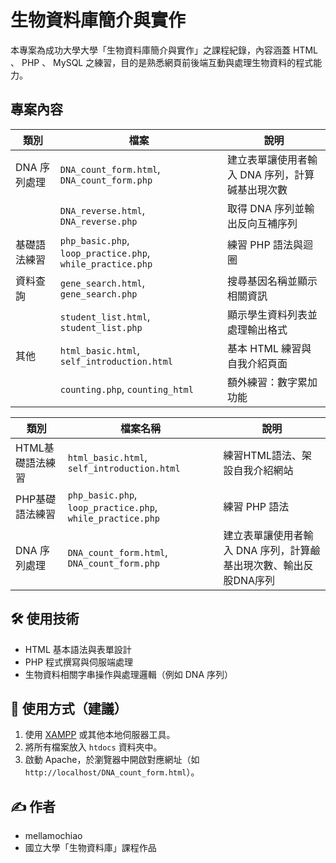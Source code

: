 # 生物資料庫簡介與實作

本專案為成功大學大學「生物資料庫簡介與實作」之課程紀錄，內容涵蓋 HTML 、 PHP 、 MySQL 之練習，目的是熟悉網頁前後端互動與處理生物資料的程式能力。

## 專案內容

| 類別 | 檔案 | 說明 |
|------|------|------|
| DNA 序列處理 | `DNA_count_form.html`, `DNA_count_form.php` | 建立表單讓使用者輸入 DNA 序列，計算碱基出現次數 |
|  | `DNA_reverse.html`, `DNA_reverse.php` | 取得 DNA 序列並輸出反向互補序列 |
| 基礎語法練習 | `php_basic.php`, `loop_practice.php`, `while_practice.php` | 練習 PHP 語法與迴圈 |
| 資料查詢 | `gene_search.html`, `gene_search.php` | 搜尋基因名稱並顯示相關資訊 |
|  | `student_list.html`, `student_list.php` | 顯示學生資料列表並處理輸出格式 |
| 其他 | `html_basic.html`, `self_introduction.html` | 基本 HTML 練習與自我介紹頁面 |
|  | `counting.php`, `counting_html` | 額外練習：數字累加功能 |


| 類別       | 檔案名稱                        | 說明                           |
|------------|----------------------------------|--------------------------------|
|HTML基礎語法練習|`html_basic.html`, `self_introduction.html`|練習HTML語法、架設自我介紹網站|
|PHP基礎語法練習|`php_basic.php`, `loop_practice.php`, `while_practice.php`| 練習 PHP 語法 |
|DNA 序列處理| `DNA_count_form.html`, `DNA_count_form.php`| 建立表單讓使用者輸入 DNA 序列，計算鹼基出現次數、輸出反股DNA序列 |



## 🛠 使用技術

- HTML 基本語法與表單設計
- PHP 程式撰寫與伺服端處理
- 生物資料相關字串操作與處理邏輯（例如 DNA 序列）

## 📌 使用方式（建議）

1. 使用 [XAMPP](https://www.apachefriends.org/) 或其他本地伺服器工具。
2. 將所有檔案放入 `htdocs` 資料夾中。
3. 啟動 Apache，於瀏覽器中開啟對應網址（如 `http://localhost/DNA_count_form.html`）。

## ✍️ 作者

- mellamochiao
- 國立大學「生物資料庫」課程作品
